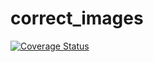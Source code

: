 # correct_images

[![Coverage Status](https://coveralls.io/repos/github/JennyLouise/correct_images/badge.svg?branch=master)](https://coveralls.io/github/JennyLouise/correct_images?branch=master)
